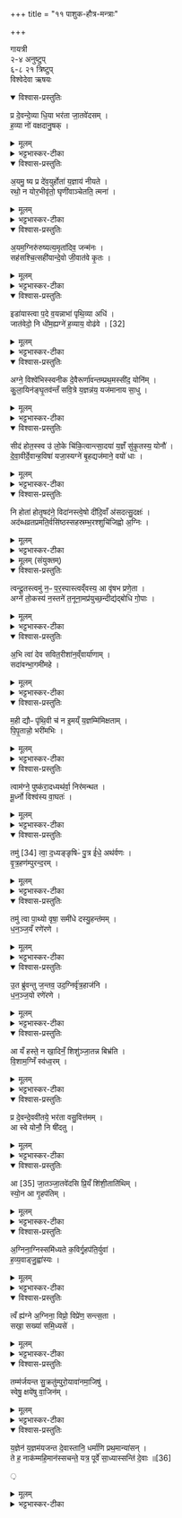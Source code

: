 +++
title = "११ पाशुक-हौत्र-मन्त्राः"

+++

गायत्री   
२-४ अनुष्टुप्    
६-८ २१ त्रिष्टुप्   
विश्वेदेवा ऋषयः

<details open><summary>विश्वास-प्रस्तुतिः</summary>

प्र दे॒वन्दे॒व्या धि॒या भर॑ता जा॒तवे॑दसम्  ।   
ह॒व्या नो॑ वक्षदानु॒षक्  ।   
</details>

<details><summary>मूलम्</summary>

प्र दे॒वन्दे॒व्या धि॒या भर॑ता जा॒तवे॑दसम्  ।   
ह॒व्या नो॑ वक्षदानु॒षक्  ।   
</details>

<details><summary>भट्टभास्कर-टीका</summary>

1अथ वरुणप्रघासानामग्निप्रणयनीया अष्टौ - प्र देवमिति गायत्री ॥ हे ऋत्विग्यजमानाः देवं जातवेदसं जातानां वेदितारं जातधनादिकं वा अग्निं प्रभरत प्रकर्षेण भरत प्रणयत । 'अन्येषामपि दृश्यते' इति सांहितिको दीर्घः । देव्या दीप्तया धिया प्रज्ञयाकर्मणा वा । 'उदात्तयणः' इति विभक्तेरुदात्तत्वम् । किं प्रयोजनमिति चेत्? नः अस्माकं हव्या हव्यानि हवींषि । 'शेश्छन्दसि' इति लोपः ॥
</details>

<details open><summary>विश्वास-प्रस्तुतिः</summary>

अ॒यमु॒ ष्य प्र दे॑व॒युर्होता॑ य॒ज्ञाय॑ नीयते  ।   
रथो॒ न योर॒भीवृ॑तो॒ घृणी॑वाञ्चेतति॒ त्मना॑  ।   
</details>

<details><summary>मूलम्</summary>

अ॒यमु॒ ष्य प्र दे॑व॒युर्होता॑ य॒ज्ञाय॑ नीयते  ।   
रथो॒ न योर॒भीवृ॑तो॒ घृणी॑वाञ्चेतति॒ त्मना॑  ।   
</details>

<details><summary>भट्टभास्कर-टीका</summary>

2अथ द्वितीया - अयमुष्य इत्यनुष्टुप् ॥ अयमु अयमेव स्यः सः देवयुः देवान्यष्टुमिच्छन् । 'न छन्दस्यपुत्रस्य' इतीत्वाभावः, 'क्याच्छन्दसि' इत्युप्रत्ययः । होता देवानामाह्वाता सोयमेव यज्ञाय प्रणीयते । रथो न रथ इव । रंहणशील आदित्यो रथः रथवान्वा, लुप्तमत्वर्थीयः । अभिवृतः ब्राह्मणैर्वेष्टितः । सांहितिकमुपसर्गस्य दीर्घत्वम्, 'गतिरनन्तरः' इति गतेः प्रकृतिस्वरत्वम् । योः मिश्रयिता हविषां देवैः । यौतेर्विच् । धृणीवान् रश्मिवान् । सांहितिकं दीर्घत्वम्, 'छन्दसीरः' इति मतुपो वत्वम्, व्यत्ययेन 'छन्दसि' इति रुर्न प्रवर्तते । चेतति जानाति त्मना आत्मना स्वयमेव यागनिवृत्त्युपायान् वेत्तीति । 'मन्त्रेष्वाङ्यादेः' इति लोपः ॥
</details>

<details open><summary>विश्वास-प्रस्तुतिः</summary>

अ॒यम॒ग्निरु॑रुष्यत्य॒मृता॑दिव॒ जन्म॑नः  ।   
सह॑सश्चि॒त्सही॑यान्दे॒वो जी॒वात॑वे कृ॒तः  ।   
</details>

<details><summary>मूलम्</summary>

अ॒यम॒ग्निरु॑रुष्यत्य॒मृता॑दिव॒ जन्म॑नः  ।   
सह॑सश्चि॒त्सही॑यान्दे॒वो जी॒वात॑वे कृ॒तः  ।   
</details>

<details><summary>भट्टभास्कर-टीका</summary>

3अथ तृतीया - अयमग्निरित्यनुष्टुप् ॥ अयं प्रणीयमानोग्निरुरुष्यति रक्षति यागं रक्षःप्रभृतिभ्यः । यद्वा - रक्षत्यात्मानं आ समाप्तेरविनाशो वर्तिष्यते । अमृतादिव जन्मनः यथा अमृतादविद्यमानमरणात् जन्महेतोरविनाशोयं स्तुतो भवति । एवमस्मादाहवनीयाज्जातत्वान्नस्य विनाश इति । उरुष्यतिः कण्ड्वादिः 'नञो जरमर' इत्यमृतशब्दस्योत्तृरपदाद्युदात्तत्वम् । सहसश्चित्सहीयान् । सहो बलम् । मत्वर्थीयो लुप्यते । चिच्छब्दोप्यर्थे । बलवद्भ्योपि बलवत्तरः । सहस्वच्छब्दादीयसुनि 'विन्मतोर्लुक्' इति लुक्, 'टेः' इति टिलोपः । देवः दीप्तिमान् । जीवातवे जीवनहेतवे यागाय कृतः प्रणीतः । सोयमग्निः उरुष्यति ॥
</details>

<details open><summary>विश्वास-प्रस्तुतिः</summary>

इडा॑यास्त्वा प॒दे व॒यन्नाभा॑ पृथि॒व्या अधि॑  ।   
जात॑वेदो॒ नि धी॑म॒ह्यग्ने॑ ह॒व्याय॒ वोढ॑वे  ।   [32]  
</details>

<details><summary>मूलम्</summary>

इडा॑यास्त्वा प॒दे व॒यन्नाभा॑ पृथि॒व्या अधि॑  ।   
जात॑वेदो॒ नि धी॑म॒ह्यग्ने॑ ह॒व्याय॒ वोढ॑वे  ।   [32]  
</details>

<details><summary>भट्टभास्कर-टीका</summary>

4अथ चतुर्थी - इडाया इत्यनुष्टुप् ॥ हे अग्ने जातवेदः इडायाः पृथिव्याः अवयवे पदे अस्मिन् स्थाने । कस्मिन्? नाभा उत्तरनाभौ । 'सुपां सुलुक्' इति सप्तम्या डादेशः । पृथिव्याः प्रथिताया उत्तरवेद्या अधि उपरिष्टात् निधीमहि स्थापयामः । धीङ् आधारे, छान्दसे लुङि शपो लुक्, 'बहुलं छन्दस्यमाङ्योगेऽपि' इत्यदभावः । किमर्थम्? हव्याय वोढबे हविर्वोढुं देवेभ्यः । 'तुमर्थे सेसेन्' इति तवेन्प्रत्ययः । हवमर्हतीति हव्यः, दण्डादित्वाद्यः, 'क्रियाग्रहणं कर्तव्यम्' इति संप्रदानत्वम् ॥
</details>

<details open><summary>विश्वास-प्रस्तुतिः</summary>

अग्ने॒ विश्वे॑भिस्स्वनीक दे॒वैरूर्णा॑वन्तम्प्रथ॒मस्सी॑द॒ योनि॑म्  ।   
कु॒ला॒यिन॑ङ्घृ॒तव॑न्तँ सवि॒त्रे य॒ज्ञन्न॑य॒ यज॑मानाय सा॒धु  ।   
</details>

<details><summary>मूलम्</summary>

अग्ने॒ विश्वे॑भिस्स्वनीक दे॒वैरूर्णा॑वन्तम्प्रथ॒मस्सी॑द॒ योनि॑म्  ।   
कु॒ला॒यिन॑ङ्घृ॒तव॑न्तँ सवि॒त्रे य॒ज्ञन्न॑य॒ यज॑मानाय सा॒धु  ।   
</details>

<details><summary>भट्टभास्कर-टीका</summary>

5अथ पञ्चमी - अग्ने विश्वेभिरिति त्रिष्टुप् ॥ हे अग्ने विश्वेभिस्सर्वैर्देवैः स्वनीकः सुसेनामुखः विश्वैर्देवैस्सह । ऊर्णावन्तं ऊर्णास्तुकया तद्वन्तं योनिं योनिस्थानं प्रथमो मुख्यस्त्वं सीद आस्व । कुलायिनं संभारैस्तद्वन्तं घृतवन्तं व्याघारणभूतेन तद्वन्तम् । तत्रासीनस्त्वं सवित्रे आदित्याय यज्ञं इष्टं हविर्नय प्रापय । सर्वमिष्टं कुर्विति यावत् । यथोक्तम् - 'अग्नौ प्रास्ताहुतिस्सम्यगादित्यमुपतिष्ठते' इति । किमर्थम्? यजमानाय साधु यथा यजमानार्थं साधयेद्यागफलम् । 'कृपावाजि' इत्युण्प्रत्ययः । यद्वा - यजमानस्य फलावाप्तये यज्ञं साधु सवितारं नय ॥
</details>

<details open><summary>विश्वास-प्रस्तुतिः</summary>

सीद॑ होत॒स्स्व उ॑ लो॒के चि॑कि॒त्वान्त्सा॒दया॑ य॒ज्ञँ सु॑कृ॒तस्य॒ योनौ॑  ।   
दे॒वा॒वीर्दे॒वान्ह॒विषा॑ यजा॒स्यग्ने॑ बृ॒हद्यज॑माने॒ वयो॑ धाः  ।   
</details>

<details><summary>मूलम्</summary>

सीद॑ होत॒स्स्व उ॑ लो॒के चि॑कि॒त्वान्त्सा॒दया॑ य॒ज्ञँ सु॑कृ॒तस्य॒ योनौ॑  ।   
दे॒वा॒वीर्दे॒वान्ह॒विषा॑ यजा॒स्यग्ने॑ बृ॒हद्यज॑माने॒ वयो॑ धाः  ।   
</details>

<details><summary>भट्टभास्कर-टीका</summary>

6अथ षष्ठी - सीदेति त्रिष्टुप् ॥ हे अग्ने होतः आह्वातः स्व उ लोके स्व एव स्थाने उत्तरवेद्यां सीद आस्व । चिकित्वान् स्वव्यापारं जानानः । कित ज्ञाने । सीदंश्च त्वं यज्ञं सुकृतस्य कर्मणः योनौ स्थाने सादय । सांहितिकं दीर्घत्वम् । 'सूपमानात्क्तः' इति सुकृतशब्दोन्तोदात्तः । तदर्थमित्थं कर्तव्यमित्याह – देवावीः देवानामविता रक्षिता तर्पयिता वा । 'अवितॄस्तॄतन्त्रिभ्य ईः' । यस्मादेवं तस्मात् देवान् हविषा यजासि यज । लोट्याडागमः । इदं च कर्तव्यमित्याह – बृहत् महत् यजमाने वयः अन्नं धाः धेहि स्थापय । दधातेर्लेटि शपो लुक् ॥
</details>

<details open><summary>विश्वास-प्रस्तुतिः</summary>

नि होता॑ होतृ॒षद॑ने॒ विदा॑नस्त्वे॒षो दी॑दि॒वाँ अ॑सदत्सु॒दक्षः॑  ।   
अद॑ब्धव्रतप्रमति॒र्वसि॑ष्ठस्सहस्रम्भ॒रश्शुचि॑जिह्वो अ॒ग्निः  ।   
</details>

<details><summary>मूलम्</summary>

नि होता॑ होतृ॒षद॑ने॒ विदा॑नस्त्वे॒षो दी॑दि॒वाँ अ॑सदत्सु॒दक्षः॑  ।   
अद॑ब्धव्रतप्रमति॒र्वसि॑ष्ठस्सहस्रम्भ॒रश्शुचि॑जिह्वो अ॒ग्निः  ।   
</details>

<details><summary>भट्टभास्कर-टीका</summary>

7अथ सप्तमी - नि होतेति त्रिष्टुप् ॥ होता आह्वाता विदानः स्वाधिकारज्ञः । व्यत्ययेनानुदात्तेत्त्वमात्मनेपदम्, लसार्वधातुकानुदात्तत्वम् । त्वेषः दीप्तिमान् दीदिवान् ज्वलन् । दीव्यतेश्छान्दसस्य लिटः क्वसुरादेशः । सुदक्षः सुष्ठु शीघ्रः सुपण्डितो वा । 'परादिश्छन्दसि' इत्युत्तरपदाद्युदात्तत्वम् । अदब्धव्रतप्रमतिः अनुपहिंसितकर्मा चासौ प्रकृष्टमतिश्चेति कर्मधारयन्याये दासीभारादित्वात्पूर्वपदप्रकृतिस्वरत्वम् । अनुपहिंसितकर्मा, प्रकृष्टा मतिर्यस्येति । वसिष्ठः वसुमत्तरः । सहस्रंभरः बहुधनः धनस्य भर्ता । यद्वा - बहुधनो हि सहस्रं भृत्यादीन् बिभर्तीति । भर्तेः 'संज्ञायां भृतृवृजि' इति खः । शुचिजिह्वः शुद्धज्वालः । अतस्सर्वेऽपि देवाः त्वदर्चिलीढमदन्ति । ईदृशोग्निः अङ्गनादिगुणयुक्तः होतृषदने न्यषीदत् निषीदतु । 'सदिरप्रतेः' इति षत्वम् । निषण्णश्चास्माकं अभिप्रेतानि साधयत्विति । छान्दसो लुङ्, इरित्वादङ् ॥
</details>

<details><summary>मूलम् (संयुक्तम्)</summary>

त्वन्दू॒तस्त्वम् [33]  उ॒ न॒ᳶ प॒र॒स्पास्त्वव्ँवस्य॒ आ वृ॑षभ प्रणे॒ता  
</details>

<details open><summary>विश्वास-प्रस्तुतिः</summary>

त्वन्दू॒तस्त्वमु॑ न॒ᳶ प॒र॒स्पास्त्वव्ँवस्य॒ आ वृ॑षभ प्रणे॒ता  ।   
अग्ने॑ तो॒कस्य॑ न॒स्तने॑ त॒नूना॒मप्र॑युच्छ॒न्दीद्य॑द्बोधि गो॒पाः  ।   
</details>

<details><summary>मूलम्</summary>

त्वन्दू॒तस्त्वमु॑ न॒ᳶ प॒र॒स्पास्त्वव्ँवस्य॒ आ वृ॑षभ प्रणे॒ता  ।   
अग्ने॑ तो॒कस्य॑ न॒स्तने॑ त॒नूना॒मप्र॑युच्छ॒न्दीद्य॑द्बोधि गो॒पाः  ।   
</details>

<details><summary>भट्टभास्कर-टीका</summary>

8अथाष्टमी - हे अग्ने नोस्माकं त्वं दूतः देवेषु गन्ता, त्वमेव नः परस्पाः प्रकृष्टः पारयिता । पारस्करादित्वात्सुट् । वस्यः वसुमत्तरः । ईयसुन आद्यक्षरलोपः, व्यत्ययेन नपुंसकत्वम्, क्रियाविशेषणं वा । वसीयः प्रणेतेति । आमन्त्रितं वा हे वसीयः । व्यत्ययेन निघाताभावः । आकारस्समुच्चये वसीयः प्रणेता प्रधानपाकान्तरशोः [पारयित्रोः] पूर्वापेक्षया समुच्चयः । त्वं नः परस्पाः प्रणेता चेति । हे वृषभ वर्षितः अतोस्माकं तोकस्य तने तनयस्य नप्त्रादेः । छान्दसो वर्णलोपः, विभक्तिव्यत्ययश्च । तनूनां शरीराणां च त्वमेव गोपाः गोपयिता । आयप्रत्ययान्तात्क्विप्, अतो लोपयलोपौ, 'धातोः' इत्यन्तोदात्तत्वम् । पदकारमते पाता गोपाः । स एव विशेष्यते - अप्रयुच्छन् अप्रमाद्यन् दीद्यत् दीप्यमानः । देदितिर्दीप्तिकर्मा छान्दसः अभ्यस्तधर्मः, 'अभ्यस्तानामादिः' इत्याद्युदात्तत्वम् । यदुक्तं त्वमेव नः रक्षेति एतत् त्वं बोधि बुद्ध्यस्व । लेटि शपो लुक् । 'वा छन्दसि' इत्यपित्त्वाभावात् लघूपधगुणाभावः । धातोरन्त्यलोपश्छान्दसः । कर्मणि वा लुङ्, एतत्त्वया बोधि बुध्यतां विदितमिदं तवास्तु त्वमेव नः गोपायितेति । 'बहुलं छन्दस्यमाङ्योगेऽपि' इत्यडभावः ॥
</details>

<details open><summary>विश्वास-प्रस्तुतिः</summary>

अ॒भि त्वा॑ देव सवित॒रीशा॑न॒व्ँवार्या॑णाम्  ।   
सदा॑वन्भा॒गमी॑महे  ।   
</details>

<details><summary>मूलम्</summary>

अ॒भि त्वा॑ देव सवित॒रीशा॑न॒व्ँवार्या॑णाम्  ।   
सदा॑वन्भा॒गमी॑महे  ।   
</details>

<details><summary>भट्टभास्कर-टीका</summary>

9अत्रैवाग्निमन्थनीयास्त्रयोदश, सर्वा गायत्र्यः, त्रयोदशी त्रिष्टुप् ॥ तत्र प्रथमा - अभि त्वेति ॥ हे देव दानादिगुणयुक्त हे सवितः सर्वस्य प्रसावक त्वामीशानं ईशितारं स्वामिनं वार्याणां वरणीयानां वरिष्ठानां धनानाम् । वृणातेः 'ऋहलोर्ण्यत् ,' 'ईडवन्द' इत्युदात्तत्वम् । हे सदावन् सर्वदा विश्वरक्षिन् भागं भजनीयं धनं अभीमहे आभिमुख्येन याचामहे । 'कर्षात्वतः' इत्यन्तोदात्तत्वम् ॥
</details>

<details open><summary>विश्वास-प्रस्तुतिः</summary>

म॒ही द्यौᳶ पृ॑थि॒वी च॑ न इ॒मय्ँ य॒ज्ञम्मि॑मिक्षताम्  ।   
पि॒पृ॒तान्नो॒ भरी॑मभिः  ।   
</details>

<details><summary>मूलम्</summary>

म॒ही द्यौᳶ पृ॑थि॒वी च॑ न इ॒मय्ँ य॒ज्ञम्मि॑मिक्षताम्  ।   
पि॒पृ॒तान्नो॒ भरी॑मभिः  ।   
</details>

<details><summary>भट्टभास्कर-टीका</summary>

10द्वितीया - मही द्यौरिति ॥ व्याख्यातेयं 'सूर्यो देवः' इत्यत्र । मही महती द्यौः पृथिवी च नोस्माकं इमं यज्ञं मिमिक्षतां सिञ्चताम्, पिपृतां प्रीणयतां चास्मान् । भरीमभिः भरणप्रकारैरिति ॥
</details>

<details open><summary>विश्वास-प्रस्तुतिः</summary>

त्वाम॑ग्ने॒ पुष्क॑रा॒दध्यथ॑र्वा॒ निर॑मन्थत  ।   
मू॒र्ध्नो विश्व॑स्य वा॒घतः॑  ।   
</details>

<details><summary>मूलम्</summary>

त्वाम॑ग्ने॒ पुष्क॑रा॒दध्यथ॑र्वा॒ निर॑मन्थत  ।   
मू॒र्ध्नो विश्व॑स्य वा॒घतः॑  ।   
</details>

<details><summary>भट्टभास्कर-टीका</summary>

11तृतीया - त्वमग्ने इति ॥ हे अग्ने त्वां अथर्वा ऋषिः पुष्करात्पुष्करपर्णात् अधि उपरि निरमन्थत पुष्करपर्णस्थं मन्थनेन ततो निष्कृष्य अलभत । यथोक्तम् - 'पुष्करपर्णे ह्येनमुपश्रितमविन्दत्' इति । कीदृशात्? मूर्ध्नः मूर्धस्थनीयात् प्रधानभूतात् पुष्करपर्णात् । उदात्तनिवृत्तिस्वरेण विभक्तेरुदात्तत्वम् । विश्वस्य वाघतः ऋत्विक्समुदायस्य [वाहकात्] उदकात्प्राणो निरमन्थदित्येके ॥
</details>

<details open><summary>विश्वास-प्रस्तुतिः</summary>

तमु॑ [34]  त्वा॒ द॒ध्यङ्ङृषिᳶ॑ पु॒त्र ई॑धे॒ अथ॑र्वणः  ।   
वृ॒त्र॒हण॑म्पुरन्द॒रम्  ।   
</details>

<details><summary>मूलम्</summary>

तमु॑ [34]  त्वा॒ द॒ध्यङ्ङृषिᳶ॑ पु॒त्र ई॑धे॒ अथ॑र्वणः  ।   
वृ॒त्र॒हण॑म्पुरन्द॒रम्  ।   
</details>

<details><summary>भट्टभास्कर-टीका</summary>

12चतुर्थी - तमु त्वेति ॥ तमेव त्वा दध्यङ्नाम ऋषिः अथर्वणः पुत्रः ईधे दीपयामास । 'इन्धिभवतिभ्यां च' इति कित्त्वात् 'अनिदिताम्' इति लोपः । वृत्रहणं वृत्रस्यासुरस्य पाप्मनो वा हन्तारं पुरन्दरं पुरामसुरसम्बन्धिनीनां दारयितारम् । 'पूस्सर्वयोः' इति खच्, 'वाचयमपुरन्दरौ' इति निपात्यते ॥
</details>

<details open><summary>विश्वास-प्रस्तुतिः</summary>

तमु॑ त्वा पा॒थ्यो वृषा॒ समी॑धे दस्यु॒हन्त॑मम्  ।   
ध॒न॒ञ्ज॒यँ रणे॑रणे  ।   
</details>

<details><summary>मूलम्</summary>

तमु॑ त्वा पा॒थ्यो वृषा॒ समी॑धे दस्यु॒हन्त॑मम्  ।   
ध॒न॒ञ्ज॒यँ रणे॑रणे  ।   
</details>

<details><summary>भट्टभास्कर-टीका</summary>

13पञ्चमी - तमु त्वा पाथ्य इति ॥ तमेव त्वां पाथ्यो नाम ऋषिः वृषा प्रधानः समीधे दीपितवान् दस्युहन्तमं दस्यूनां हन्तृतमं हन्तारम् । 'नाढ्घस्य' इति नुट् । धनञ्जयं धनानां जेतारं रणेरणे संग्रामे । पूर्ववत्खच् ।'अनुदात्तं च' इति द्वितीयो रणशब्दोनुदात्तः ॥
</details>

<details open><summary>विश्वास-प्रस्तुतिः</summary>

उ॒त ब्रु॑वन्तु ज॒न्तव॒ उद॒ग्निर्वृ॑त्र॒हाज॑नि  ।   
ध॒न॒ञ्ज॒यो रणे॑रणे  ।   
</details>

<details><summary>मूलम्</summary>

उ॒त ब्रु॑वन्तु ज॒न्तव॒ उद॒ग्निर्वृ॑त्र॒हाज॑नि  ।   
ध॒न॒ञ्ज॒यो रणे॑रणे  ।   
</details>

<details><summary>भट्टभास्कर-टीका</summary>

14षष्ठी - उत ब्रुवन्त्विति ॥ उत अपि च जन्तवः मनुष्या ऋत्विगादयः ब्रुवन्तु स्तुतिं कुर्वन्तु । अयमग्निः वृत्रहा पापादेर्हन्ता उदजनि धनंजयो रणेरणे ॥
</details>

<details open><summary>विश्वास-प्रस्तुतिः</summary>

आ यँ हस्ते॒ न खा॒दिनँ॒ शिशु॑ञ्जा॒तन्न बिभ्र॑ति  ।   
वि॒शाम॒ग्निँ स्व॑ध्व॒रम्  ।   
</details>

<details><summary>मूलम्</summary>

आ यँ हस्ते॒ न खा॒दिनँ॒ शिशु॑ञ्जा॒तन्न बिभ्र॑ति  ।   
वि॒शाम॒ग्निँ स्व॑ध्व॒रम्  ।   
</details>

<details><summary>भट्टभास्कर-टीका</summary>

15अथ सप्तमी - आ यमिति ॥ यमग्निमध्वर्युः हस्ते अञ्जलौ बिभ्रति । विभक्तिवचनव्यत्ययः । यद्वा - लेटि अडागमे 'नाभ्यस्तस्याचि' इति गुणाभावः । 'ससाधनां क्रियामुपसर्ग आह' इति आ इत्यागतोग्निरुच्यते । आगतमेवाग्निं बिभर्ति, न खादिनं हविर्भुञ्जानं ज्वलदवस्थमित्यर्थः । यथाऽऽहुः - 'जातमध्वर्युरर्ञ्जालिना गृह्णाति' इति । शिशुं जातं न जातमिव, यथा मात्रादयो जातमात्रमेव शिशुं हस्ते बिभ्रति । अग्निर्विशेष्यते - विशां मनुष्याणां स्वध्वरं शोभनयज्ञम्; अवितथफलसाधनत्वात् । 'नञ्सुभ्याम्' इत्युत्तरपदान्तोदात्तत्वम् । 'सावेकाचः' इति विशो विभक्तिरुदात्ता । सोयमग्निरुदजनीति ॥
</details>

<details open><summary>विश्वास-प्रस्तुतिः</summary>

प्र दे॒वन्दे॒ववी॑तये॒ भर॑ता वसु॒वित्त॑मम्  ।   
आ स्वे योनौ॒ नि षी॑दतु  ।   
</details>

<details><summary>मूलम्</summary>

प्र दे॒वन्दे॒ववी॑तये॒ भर॑ता वसु॒वित्त॑मम्  ।   
आ स्वे योनौ॒ नि षी॑दतु  ।   
</details>

<details><summary>भट्टभास्कर-टीका</summary>

16अथाष्टमी - प्र देवमिति ॥ देवमग्निं वसुवित्तर्मं धनानां लब्धृतमं प्रभरत । सांहितिकं दीर्घत्वम् । देववीतये देवानां यागाय, देवा वियन्ति भुञ्जतेऽस्मिन्निति । दासीभारादित्वात्पूर्वपदप्रकृतिस्वरत्वम् । सोयं स्वे योनौ आहवनीयस्थाने आहवनीये निषीदतु आगत्यास्ताम् ॥
</details>

<details open><summary>विश्वास-प्रस्तुतिः</summary>

आ [35] जा॒तञ्जा॒तवे॑दसि प्रि॒यँ शि॑शी॒ताति॑थिम्  ।   
स्यो॒न आ गृ॒हप॑तिम्  ।   
</details>

<details><summary>मूलम्</summary>

आ [35] जा॒तञ्जा॒तवे॑दसि प्रि॒यँ शि॑शी॒ताति॑थिम्  ।   
स्यो॒न आ गृ॒हप॑तिम्  ।   
</details>

<details><summary>भट्टभास्कर-टीका</summary>

17अथ नवमी - आ जातमिति ॥ जातमिममग्निं जातवेदसि आहवनीये अग्नौ आशिशीत आनीय तीक्ष्णं कुरुत । अध्यर्थे वा आकारः । आहवनीयस्योपरि तीक्ष्णं कुरुतेति । ज्वालावत्तीक्ष्णत्वम्, महत्त्वं वा । प्रियमतिथिमिव, यथा प्रियमतिथिमागतं पूजया तर्पयन्ति एवममुं ग्रहपतिं ग्रहाणां पातारमग्निं स्योने स्थाने वा आशिशीत । आकारस्समुच्चये । शेतेर्लेटि शपश्श्लुः, 'ई हल्यघोः' इतीत्वम् ॥
</details>

<details open><summary>विश्वास-प्रस्तुतिः</summary>

अ॒ग्निना॒ग्निस्समि॑ध्यते क॒विर्गृ॒हप॑ति॒र्युवा॑  ।   
ह॒व्य॒वाड्जु॒ह्वा॑स्यः  ।   
</details>

<details><summary>मूलम्</summary>

अ॒ग्निना॒ग्निस्समि॑ध्यते क॒विर्गृ॒हप॑ति॒र्युवा॑  ।   
ह॒व्य॒वाड्जु॒ह्वा॑स्यः  ।   
</details>

<details><summary>भट्टभास्कर-टीका</summary>

18दशमी - अग्निनेति ॥ 'यस्त्वा हृदा' इत्यत्र व्याख्याता । अग्निना प्रभूतेनाग्निना आहवनीयः समिध्यते । कविः क्रान्तदर्शनः ग्रहपतिः ग्रहाणां पाता युवा हविषां देवैर्मिश्रयिता । यद्वा - नित्यतरुणः । हव्यवाट् वोढा च हविषाम् । जुह्वास्यः जुहूरास्यस्थानीया यस्येति ॥

- { टीका- 'अग्नयेग्निवते पुरोडाशमष्टाकपालं निर्वपेद्यस्याग्नावग्निमभ्युद्धरेयुः' इत्यस्य पुरोनुवाक्या - अग्निनाग्निरिति गायत्री ॥ अग्निनाभ्युद्दृतेनायमग्निः पूर्वोद्धृतः समिध्यते सम्यगेव इध्म उद्वायते [सम्यगेव इध्यते] । कविर्मेधावी गृहपतिर्गृहस्य पतिस्स्वामी । युवा नित्यतरुणः, हविर्भिर्वा देवानामात्मनश्च मिश्रयिता । हव्यवाट् हविषां वोढा । 'वहश्च' इति ण्विः । जुह्वास्यः जुहूरास्यस्थानीया यस्य । सोयमेवं गुणोग्निरभ्युद्धरणदोषमुपशमयत्विति शेषः ॥}
</details>

<details open><summary>विश्वास-प्रस्तुतिः</summary>

त्वँ ह्य॑ग्ने अ॒ग्निना॒ विप्रो॒ विप्रे॑ण॒ सन्त्स॒ता  ।   
सखा॒ सख्या॑ समि॒ध्यसे॑  ।   
</details>

<details><summary>मूलम्</summary>

त्वँ ह्य॑ग्ने अ॒ग्निना॒ विप्रो॒ विप्रे॑ण॒ सन्त्स॒ता  ।   
सखा॒ सख्या॑ समि॒ध्यसे॑  ।   
</details>

<details><summary>भट्टभास्कर-टीका</summary>

19एकादशी - त्वं हीति ॥ इयमपि तत्रैव व्याख्याता । हे अग्ने त्वमग्निना प्रणीयमानेन विप्रः मेधावी विप्रेण तादृशेन सन् समीचीनकामस्सन् सता तादृशेन सखा समानख्यानः सख्या तादृशेन । हि हेतौ । यस्मादीदृशः तस्मादेतेन त्वं समिध्यसे इति

  -  {टीका - तत्रैव याज्या - त्वं ह्यग्न इति गायत्री ॥ हे अग्ने त्वमग्निनाभ्युद्धृतेन समिध्यसे सम्यगेवेध्यसे । कीदृशः कीदृशेनेत्याह - विप्रो मेधावी विप्रेण मेधाविना समिध्यसे । अयमकेस्समिन्धनहेतुः । किञ्च - सन् प्राज्ञः स तादृशेनाग्निना समिध्यसे । 'हि च' इति निघातप्रतिषेधः, 'तिङि चोदात्तवति' इति गतेरनुदात्तत्वं, 'उहात्तवता तिङा' इति समासः, अदुपदेशाल्लसार्वधातुकानुदात्तत्वे यक उदात्तत्वम् । ईदृशस्त्वमभ्युद्धरणदोषमुपशमयेति शेषः ॥}
</details>

<details open><summary>विश्वास-प्रस्तुतिः</summary>

तम्म॑र्जयन्त सु॒क्रतु॑म्पुरो॒यावा॑नमा॒जिषु॑  ।   
स्वेषु॒ क्षये॑षु वा॒जिन॑म्  ।   
</details>

<details><summary>मूलम्</summary>

तम्म॑र्जयन्त सु॒क्रतु॑म्पुरो॒यावा॑नमा॒जिषु॑  ।   
स्वेषु॒ क्षये॑षु वा॒जिन॑म्  ।   
</details>

<details><summary>भट्टभास्कर-टीका</summary>

20द्वादशी - तमिति ॥  तमग्निं सुक्रतुं शोभनकर्माणम् । 'क्रत्वादयश्च' इत्युत्तरपदान्तोदात्तत्वम् । पुरोयावानमग्रेगन्तारम् । 'आतो मनिन्' इति वनिप् । आजिषु यज्ञभूमिषु स्वेषु क्षयेषु स्वेषु स्थानेषु वाजिनं हविषा तद्वन्तं; तत्र तत्र यष्टव्यत्वात् । 'क्षयो निवासे' इत्याद्युदात्तत्वम् । ईदृशं मर्जयन्त संस्कुर्वन्ति । मृजेर्ण्यन्ताच्छान्दसो लङ्, वृद्ध्यभावश्छान्दसः, 'बहुलं छन्दस्यमाङ्योगेऽपि इत्यडभावः । तस्माद्वयमपि संस्कुर्म इति
</details>

<details open><summary>विश्वास-प्रस्तुतिः</summary>

य॒ज्ञेन॑ य॒ज्ञम॑यजन्त दे॒वास्तानि॒ धर्मा॑णि प्रथ॒मान्या॑सन् ।   
ते ह॒ नाक॑म्महि॒मान॑स्सचन्ते॒ यत्र॒ पूर्वे॑ सा॒ध्यास्सन्ति॑ दे॒वाः ॥[36]  

़
</details>

<details><summary>मूलम्</summary>

य॒ज्ञेन॑ य॒ज्ञम॑यजन्त दे॒वास्तानि॒ धर्मा॑णि प्रथ॒मान्या॑सन् ।   
ते ह॒ नाक॑म्महि॒मान॑स्सचन्ते॒ यत्र॒ पूर्वे॑ सा॒ध्यास्सन्ति॑ दे॒वाः ॥[36]  

</details>

<details><summary>भट्टभास्कर-टीका</summary>

21त्रयोदशी - यज्ञेनेति ॥इज्यते इति यज्ञोग्निः । 'यज याच' इति नङ्प्रत्ययः । तेनेतरमग्निमयजन्त यजन्ते देवाः ऋत्विजः । स एव लङ् । यत्रैव तदेव क्रियते । तानि धर्माणि कर्माणि प्रथमानि मुख्यानि आसन् हिंसारहितानि अभावयन् । 'बहुलमन्यत्रापि' इति णिलुक् । ये त्वेवं कुर्वन्ति ते ह त एव नाकं स्वर्गं महिमवन्तः महिमानः । मत्वर्थीयो लुप्यते । नाको विशेष्यते - यत्र पूर्वे साध्याः साधकाः यजमानाः देवाः देवीभूतास्सन्ति इदानीमपि तत्र विद्यन्ते । साधयतेः 'अचो यत्' इति कर्तरि यत्, णिलोपः, 'यतो नावः' इत्याद्युदात्तत्वे उदात्तनिवृत्तिस्वरेण यत उदातत्वम् । तस्माद्वयमप्येतेन कर्मणा तद्धनं सचेमहीति ॥

इति श्रीभट्टभास्करमिश्रविरचिते यजुर्वेदभाष्ये ज्ञानयज्ञाख्ये तृतीये काण्डे पञ्चमप्रश्ने एकादशोनुवाकः पञ्चमः प्रश्नस्समाप्तः ॥

समाप्तश्च तृतीयः काण्डः ॥  

</details>